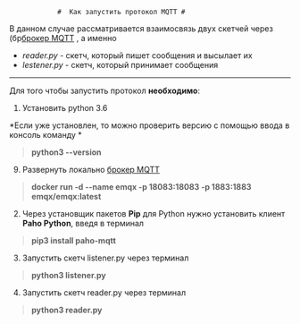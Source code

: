		
				#  Как запустить протокол MQTT #
			
				
В данном случае рассматривается взаимосвязь двух скетчей через (бр[брокер MQTT](https://hub.docker.com/r/emqx/emqx) , а именно

- *reader.py* - скетч, который пишет сообщения и высылает их
- *lestener.py* - скетч, который принимает сообщения
***

Для того чтобы запустить протокол **необходимо**: 

1. Установить python 3.6

*Если уже установлен, то можно проверить версию с помощью ввода в консоль команду *
>**python3 --version**
9. Развернуть локально [брокер MQTT](https://hub.docker.com/r/emqx/emqx)
>**docker run -d --name emqx -p 18083:18083 -p 1883:1883 emqx/emqx:latest**

2. Через установщик пакетов **Pip** для Python нужно установить клиент **Paho Python**, введя в терминал 
>**pip3 install paho-mqtt**

3. Запустить скетч listener.py через терминал
>**python3 listener.py**

4. Запустить скетч reader.py через терминал
>**python3 reader.py**


								
		
